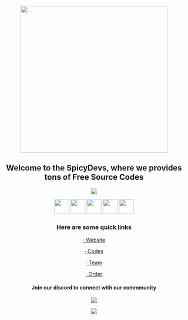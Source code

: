 <p align="center"><a href="#"><img src="https://cdn.discordapp.com/attachments/1041016359456346262/1091063167301451806/sd.png" width="400"> </a> </p>
<h2 align="center">Welcome to the SpicyDevs, where we provides tons of Free Source Codes </h2>
<p align="center"><a href="#"><img src="https://oyepriyansh.pages.dev/54546464648.svg"></a> </p>
<p align="center"> <img src="https://oyepriyansh.pages.dev/skills/html.svg" width="40"> <img src="https://oyepriyansh.pages.dev/skills/css.svg" width="40"> <img src="https://oyepriyansh.pages.dev/skills/js.svg" width="40"> <img src="https://oyepriyansh.pages.dev/nodejs.svg" width="40"> <img src="https://avatars.githubusercontent.com/u/26492485?s=200&v=4" width="40"></p>
<h3 align="center"> Here are some quick links </h3> 
<a href="https://spicydevs.me"><p align="center"> &#183; Website</p> </a>
<a href="https://spicydevs.me/codes"><p align="center"> &#183; Codes</p> </a>
<a href="https://spicydevs.me/#team"><p align="center"> &#183; Team</p> </a>
<a href="https://spicydevs.me/order"><p align="center"> &#183; Order</p> </a>

<b> <h4 align="center"> Join our discord to connect with our commmunity</h4> </b>
<p align="center"> <a href="https://discord.com/invite/7PKwN23C7d" target="_blank"> <img src="https://invidget.switchblade.xyz/7PKwN23C7d"> </a> </p>

<p align="center"> <a href="mailto:contact@spicydevs.me" target="_blank"> <img src="https://oyepriyansh.pages.dev/5454688477.svg"> </a> </p>
